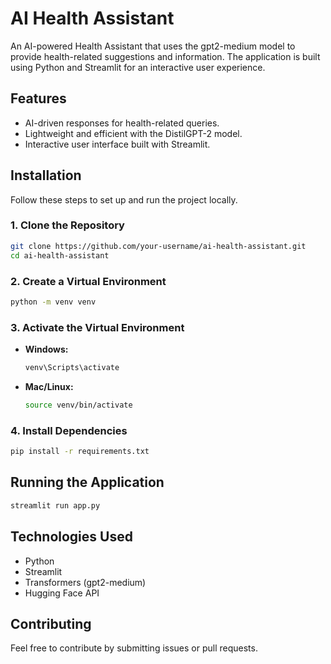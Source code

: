 # AI Health Assistant

An AI-powered Health Assistant that uses the gpt2-medium model to provide health-related suggestions and information. The application is built using Python and Streamlit for an interactive user experience.

## Features
- AI-driven responses for health-related queries.
- Lightweight and efficient with the DistilGPT-2 model.
- Interactive user interface built with Streamlit.

## Installation

Follow these steps to set up and run the project locally.

### 1. Clone the Repository
```sh
git clone https://github.com/your-username/ai-health-assistant.git
cd ai-health-assistant
```

### 2. Create a Virtual Environment
```sh
python -m venv venv
```

### 3. Activate the Virtual Environment
- **Windows:**
  ```sh
  venv\Scripts\activate
  ```
- **Mac/Linux:**
  ```sh
  source venv/bin/activate
  ```

### 4. Install Dependencies
```sh
pip install -r requirements.txt
```

## Running the Application
```sh
streamlit run app.py
```

## Technologies Used
- Python
- Streamlit
- Transformers (gpt2-medium)
- Hugging Face API

## Contributing
Feel free to contribute by submitting issues or pull requests.
